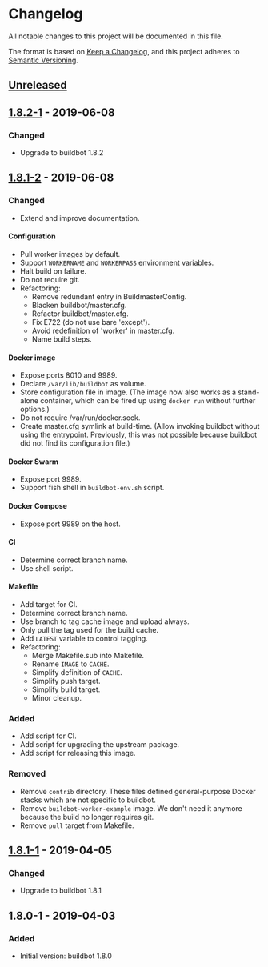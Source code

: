 # Changelog
All notable changes to this project will be documented in this file.

The format is based on [Keep a Changelog](https://keepachangelog.com/en/1.0.0/),
and this project adheres to [Semantic Versioning](https://semver.org/spec/v2.0.0.html).

## [Unreleased]

## [1.8.2-1] - 2019-06-08
### Changed
- Upgrade to buildbot 1.8.2

## [1.8.1-2] - 2019-06-08
### Changed
- Extend and improve documentation.

#### Configuration
- Pull worker images by default.
- Support `WORKERNAME` and `WORKERPASS` environment variables.
- Halt build on failure.
- Do not require git.
- Refactoring:
  - Remove redundant entry in BuildmasterConfig.
  - Blacken buildbot/master.cfg.
  - Refactor buildbot/master.cfg.
  - Fix E722 (do not use bare 'except').
  - Avoid redefinition of 'worker' in master.cfg.
  - Name build steps.

#### Docker image
- Expose ports 8010 and 9989.
- Declare `/var/lib/buildbot` as volume.
- Store configuration file in image. (The image now also works as a stand-alone
  container, which can be fired up using `docker run` without further options.)
- Do not require /var/run/docker.sock.
- Create master.cfg symlink at build-time. (Allow invoking buildbot without
  using the entrypoint. Previously, this was not possible because buildbot did
  not find its configuration file.)

#### Docker Swarm
- Expose port 9989.
- Support fish shell in `buildbot-env.sh` script.

#### Docker Compose
- Expose port 9989 on the host.

#### CI
- Determine correct branch name.
- Use shell script.

#### Makefile
- Add target for CI.
- Determine correct branch name.
- Use branch to tag cache image and upload always.
- Only pull the tag used for the build cache.
- Add `LATEST` variable to control tagging.
- Refactoring:
  - Merge Makefile.sub into Makefile.
  - Rename `IMAGE` to `CACHE`.
  - Simplify definition of `CACHE`.
  - Simplify push target.
  - Simplify build target.
  - Minor cleanup.

### Added
- Add script for CI.
- Add script for upgrading the upstream package.
- Add script for releasing this image.

### Removed
- Remove `contrib` directory. These files defined general-purpose Docker stacks
  which are not specific to buildbot.
- Remove `buildbot-worker-example` image. We don't need it anymore because the
  build no longer requires git.
- Remove `pull` target from Makefile.

## [1.8.1-1] - 2019-04-05
### Changed
- Upgrade to buildbot 1.8.1

## 1.8.0-1 - 2019-04-03
### Added
- Initial version: buildbot 1.8.0

[Unreleased]: https://github.com/cjolowicz/docker-buildbot/compare/v1.8.2-1...HEAD
[1.8.2-1]: https://github.com/cjolowicz/docker-buildbot/compare/v1.8.1-2...v1.8.2-1
[1.8.1-2]: https://github.com/cjolowicz/docker-buildbot/compare/v1.8.1-1...v1.8.1-2
[1.8.1-1]: https://github.com/cjolowicz/docker-buildbot/compare/v1.8.0-1...v1.8.1-1
